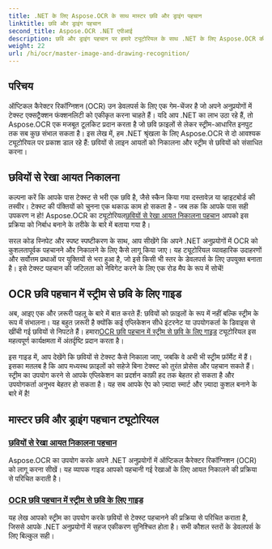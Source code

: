 ```yaml
---
title: .NET के लिए Aspose.OCR के साथ मास्टर छवि और ड्राइंग पहचान
linktitle: छवि और ड्राइंग पहचान
second_title: Aspose.OCR .NET एपीआई
description: छवि और ड्राइंग पहचान पर हमारे ट्यूटोरियल के साथ .NET के लिए Aspose.OCR की क्षमता को अनलॉक करें, अपने अनुप्रयोगों में आसानी से पाठ निष्कर्षण लाएं।
weight: 22
url: /hi/ocr/master-image-and-drawing-recognition/
---
```

## परिचय

ऑप्टिकल कैरेक्टर रिकॉग्निशन (OCR) उन डेवलपर्स के लिए एक गेम-चेंजर है जो अपने अनुप्रयोगों में टेक्स्ट एक्सट्रैक्शन फंक्शनलिटी को एकीकृत करना चाहते हैं। यदि आप .NET का लाभ उठा रहे हैं, तो Aspose.OCR एक मजबूत टूलकिट प्रदान करता है जो छवि फ़ाइलों से लेकर स्ट्रीम-आधारित इनपुट तक सब कुछ संभाल सकता है। इस लेख में, हम .NET श्रृंखला के लिए Aspose.OCR से दो आवश्यक ट्यूटोरियल पर प्रकाश डाल रहे हैं: छवियों से लाइन आयतों को निकालना और स्ट्रीम से छवियों को संसाधित करना। 

## छवियों से रेखा आयत निकालना

 कल्पना करें कि आपके पास टेक्स्ट से भरी एक छवि है, जैसे स्कैन किया गया दस्तावेज़ या व्हाइटबोर्ड की तस्वीर। टेक्स्ट की पंक्तियों को चुनना एक थकाऊ काम हो सकता है - जब तक कि आपके पास सही उपकरण न हो! Aspose.OCR का ट्यूटोरियल[छवियों से रेखा आयत निकालना पहचान](./line-rectangles-from-images-recognition/) आपको इस प्रक्रिया को निर्बाध बनाने के तरीके के बारे में बताया गया है।

सरल कोड स्निपेट और स्पष्ट स्पष्टीकरण के साथ, आप सीखेंगे कि अपने .NET अनुप्रयोगों में OCR को कुशलतापूर्वक पहचानने और निकालने के लिए कैसे लागू किया जाए। यह ट्यूटोरियल व्यावहारिक उदाहरणों और सर्वोत्तम प्रथाओं पर युक्तियों से भरा हुआ है, जो इसे किसी भी स्तर के डेवलपर्स के लिए उपयुक्त बनाता है। इसे टेक्स्ट पहचान की जटिलता को नेविगेट करने के लिए एक रोड मैप के रूप में सोचें!

## OCR छवि पहचान में स्ट्रीम से छवि के लिए गाइड

अब, आइए एक और ज़रूरी पहलू के बारे में बात करते हैं: छवियों को फ़ाइलों के रूप में नहीं बल्कि स्ट्रीम के रूप में संभालना। यह बहुत ज़रूरी है क्योंकि कई एप्लिकेशन सीधे इंटरनेट या उपयोगकर्ता के डिवाइस से खींची गई छवियों से निपटते हैं। हमारा[OCR छवि पहचान में स्ट्रीम से छवि के लिए गाइड](./guide-to-image-from-stream/) ट्यूटोरियल इस महत्वपूर्ण कार्यक्षमता में अंतर्दृष्टि प्रदान करता है।

इस गाइड में, आप देखेंगे कि छवियों से टेक्स्ट कैसे निकाला जाए, जबकि वे अभी भी स्ट्रीम फ़ॉर्मेट में हैं। इसका मतलब है कि आप मध्यस्थ फ़ाइलों को सहेजे बिना टेक्स्ट को तुरंत प्रोसेस और पहचान सकते हैं। स्ट्रीम का उपयोग करने से आपके एप्लिकेशन का प्रदर्शन काफ़ी हद तक बेहतर हो सकता है और उपयोगकर्ता अनुभव बेहतर हो सकता है। यह सब आपके ऐप को ज़्यादा स्मार्ट और ज़्यादा कुशल बनाने के बारे में है!

## मास्टर छवि और ड्राइंग पहचान ट्यूटोरियल
### [छवियों से रेखा आयत निकालना पहचान](./line-rectangles-from-images-recognition/)
Aspose.OCR का उपयोग करके अपने .NET अनुप्रयोगों में ऑप्टिकल कैरेक्टर रिकॉग्निशन (OCR) को लागू करना सीखें। यह व्यापक गाइड आपको पहचानी गई रेखाओं के लिए आयत निकालने की प्रक्रिया से परिचित कराती है।
### [OCR छवि पहचान में स्ट्रीम से छवि के लिए गाइड](./guide-to-image-from-stream/)
यह लेख आपको स्ट्रीम का उपयोग करके छवियों से टेक्स्ट पहचानने की प्रक्रिया से परिचित कराता है, जिससे आपके .NET अनुप्रयोगों में सहज एकीकरण सुनिश्चित होता है। सभी कौशल स्तरों के डेवलपर्स के लिए बिल्कुल सही।